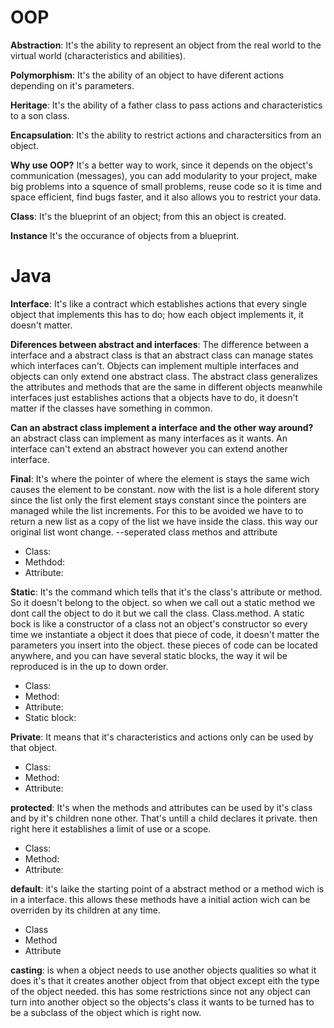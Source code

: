 # OOP
**Abstraction**: It's the ability to represent an object from the real world to the virtual world (characteristics and abilities).

**Polymorphism**: It's the ability of an object to have diferent actions depending on it's parameters. 

**Heritage**: It's the ability of a father class to pass actions and characteristics to a son class.

**Encapsulation**: It's the ability to restrict actions and charactersitics from an object.

**Why use OOP?** It's a better way to work, since it depends on the object's communication (messages), you can add modularity to your project, make big problems into a squence of small problems, reuse code so it is time and space efficient, find bugs faster, and it also allows you to restrict your data.

**Class**: It's the blueprint of an object; from this an object is created.

**Instance** It's the occurance of objects from a blueprint.

# Java 

**Interface**: It's like a contract which establishes actions that every single object that implements this has to do; how each object implements it, it doesn't matter. 

**Diferences between abstract and interfaces**: The difference between a interface and a abstract class is that an abstract class can manage states which interfaces can't. 
Objects can implement multiple interfaces and objects can only extend one abstract class. The abstract class generalizes the attributes and methods that are the same in different objects meanwhile interfaces just establishes actions that a objects have to do, it doesn't matter if the classes have something in common.

**Can an abstract class implement a interface and the other way around?** an abstract class can implement as many interfaces as it wants. An interface can't extend an abstract however you can extend another interface.

**Final**: It's where the pointer of where the element is stays the same wich causes the element to be constant. now with the list is a hole diferent story since the list only the first element stays constant since the pointers are managed while the list increments. For this to be avoided we have to to return a new list as a copy of the list we have inside the class. this way our original list wont change. --seperated class methos and attribute
- Class:
- Methdod:
- Attribute:

**Static**: It's the command which tells that it's the class's attribute or method. So it doesn't belong to the object. so when we call out a static method we dont call the object to do it but we call the class. Class.method. A static bock is like a constructor of a class not an object's constructor so every time we instantiate a object it does that piece of code, it doesn't matter the parameters you insert into the object. these pieces of code can be located anywhere, and you can have several static blocks, the way it wil be reproduced is in the up to down order.
- Class:
- Method:
- Attribute:
- Static block:

**Private**: It means that it's characteristics and actions only can be used by that object.
- Class:
- Method:
- Attribute:

**protected**: It's when the methods and attributes can be used by it's class and by it's children none other. That's untill a child declares it private. then right here it establishes a limit of use or a scope.
- Class:
- Method:
- Attribute:

**default**: it's laike the starting point of a abstract method or a method wich is in a interface. this allows these methods have a initial action wich can be overriden by its children at any time.
- Class
- Method
- Attribute

**casting**: is when a object needs to use another objects qualities so what it does it's that it creates another object from that object except eith the type of the object needed. this has some restrictions since not any object can turn into another object so the objects's class it wants to be turned has to be a subclass of the object which is right now.


